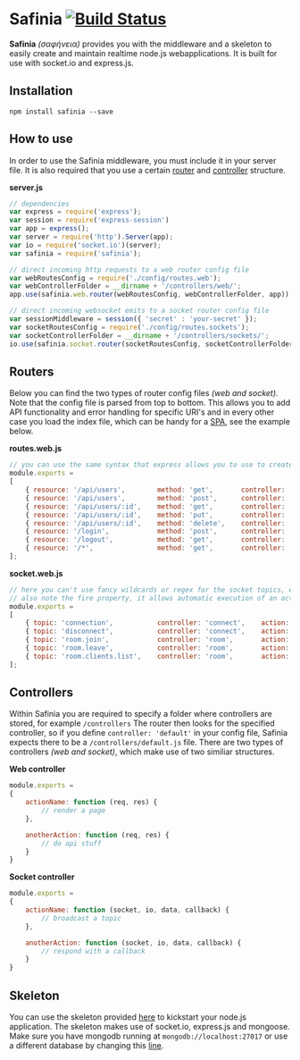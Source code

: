 # Safinia [![Build Status](https://travis-ci.org/MistAEGIS/Safinia.svg?branch=master)](https://travis-ci.org/MistAEGIS/Safinia)
**Safinia** _(σαφήνεια)_ provides you with the middleware and a skeleton to easily create and maintain realtime node.js webapplications. It is built for use with socket.io and express.js.

## Installation

    npm install safinia --save

## How to use
In order to use the Safinia middleware, you must include it in your server file.
It is also required that you use a certain [router](https://github.com/MistAEGIS/Safinia#routers) and [controller](https://github.com/MistAEGIS/Safinia#controllers) structure.

**server.js**
```javascript
// dependencies
var express = require('express');
var session = require('express-session')
var app = express();
var server = require('http').Server(app);
var io = require('socket.io')(server);
var safinia = require('safinia');

// direct incoming http requests to a web router config file
var webRoutesConfig = require('./config/routes.web');
var webControllerFolder = __dirname + '/controllers/web/';
app.use(safinia.web.router(webRoutesConfig, webControllerFolder, app));

// direct incoming websocket emits to a socket router config file
var sessionMiddleware = session({ 'secret' : 'your-secret' });
var socketRoutesConfig = require('./config/routes.sockets');
var socketControllerFolder = __dirname + '/controllers/sockets/';
io.use(safinia.socket.router(socketRoutesConfig, socketControllerFolder, io, sessionMiddleware));
```


## Routers
Below you can find the two types of router config files _(web and socket)_.
Note that the config file is parsed from top to bottom. This allows you to add API functionality and error handling for specific URI's and in every other case you load the index file, which can be handy for a [SPA](https://nl.wikipedia.org/wiki/Single_Page_Application), see the example below.

**routes.web.js**
```javascript
// you can use the same syntax that express allows you to use to create resource URI's, regex is supported
module.exports =
[
    { resource: '/api/users',        method: 'get',       controller: 'user',       action: 'list'        },
    { resource: '/api/users',        method: 'post',      controller: 'user',       action: 'add'         },
    { resource: '/api/users/:id',    method: 'get',       controller: 'user',       action: 'get'         },
    { resource: '/api/users/:id',    method: 'put',       controller: 'user',       action: 'update'      },
    { resource: '/api/users/:id',    method: 'delete',    controller: 'user',       action: 'delete'      },
    { resource: '/login',            method: 'post',      controller: 'session',    action: 'authorize'   },
    { resource: '/logout',           method: 'get',       controller: 'session',    action: 'unauthorize' },
    { resource: '/*',                method: 'get',       controller: 'index',      action: 'index'       }
];
```

**socket.web.js**
```javascript
// here you can't use fancy wildcards or regex for the socket topics, every topic is a fixed string
// also note the fire property, it allows automatic execution of an action upon socket connection
module.exports =
[
    { topic: 'connection',           controller: 'connect',    action:    'connected',    fire: true },
    { topic: 'disconnect',           controller: 'connect',    action:    'disconnected'             },
    { topic: 'room.join',            controller: 'room',       action:    'join'                     },
    { topic: 'room.leave',           controller: 'room',       action:    'leave'                    },
    { topic: 'room.clients.list',    controller: 'room',       action:    'listConnectedClients'     },
];
```

## Controllers
Within Safinia you are required to specify a folder where controllers are stored, for example `/controllers`
The router then looks for the specified controller, so if you define `controller: 'default'` in your config file, Safinia expects there to be a `/controllers/default.js` file. 
There are two types of controllers _(web and socket)_, which make use of two similiar structures.

**Web controller**
```javascript
module.exports =
{
    actionName: function (req, res) {
        // render a page
    },

    anotherAction: function (req, res) {
        // do api stuff
    }
}
```

**Socket controller**
```javascript
module.exports =
{
    actionName: function (socket, io, data, callback) {
        // broadcast a topic
    },

    anotherAction: function (socket, io, data, callback) {
        // respond with a callback
    }
}
```


## Skeleton
You can use the skeleton provided [here](https://github.com/MistAEGIS/Safinia/tree/master/skeleton) to kickstart your node.js application. The skeleton makes use of socket.io, express.js and mongoose. Make sure you have mongodb running at `mongodb://localhost:27017` or use a different database by changing this [line](https://github.com/MistAEGIS/Safinia/blob/master/skeleton/config/settings.js#L4).
